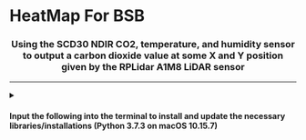 # HeatMap For BSB

<h3 align="center" >Using the SCD30 NDIR CO2, temperature, and humidity sensor to output a carbon dioxide value at some X and Y position given by the RPLidar A1M8 LiDAR sensor</h3>

---
<details>
<summary><h4>Input the following into the terminal to install and update the necessary libraries/installations (Python 3.7.3 on macOS 10.15.7)</h4></summary>
pip3 install --upgrade pip <br>
/bin/bash -c "$(curl -fsSL https://raw.githubusercontent.com/Homebrew/install/HEAD/install.sh)" <br>
sudo apt-get install pigpio <br>
pip3 install pigpio <br>
pip3 install scd30_i2c <br>
pip3 install rplidar <br>
pip3 install rplidar-roboticia <br>
pip3 install sensirion-i2c-scd <br>
